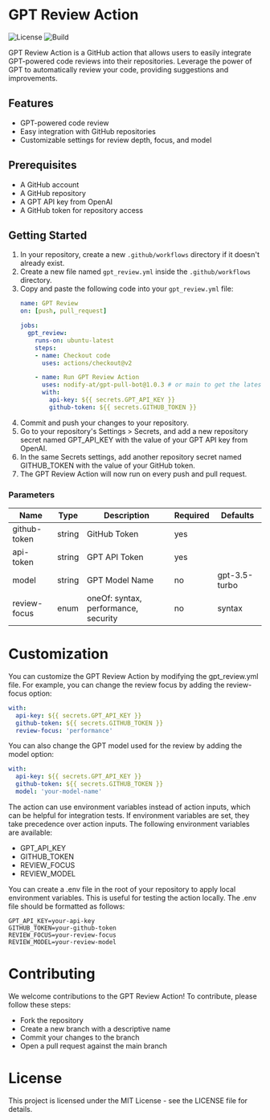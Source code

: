 # GPT Review Action

![License](https://img.shields.io/badge/license-MIT-green)
![Build](https://img.shields.io/badge/build-passing-brightgreen)

GPT Review Action is a GitHub action that allows users to easily integrate GPT-powered code reviews into their
repositories. Leverage the power of GPT to automatically review your code, providing suggestions and improvements.

## Features

- GPT-powered code review
- Easy integration with GitHub repositories
- Customizable settings for review depth, focus, and model

## Prerequisites

- A GitHub account
- A GitHub repository
- A GPT API key from OpenAI
- A GitHub token for repository access

## Getting Started

1. In your repository, create a new `.github/workflows` directory if it doesn't already exist.
2. Create a new file named `gpt_review.yml` inside the `.github/workflows` directory.
3. Copy and paste the following code into your `gpt_review.yml` file:
    ```yaml
    name: GPT Review
    on: [push, pull_request]
    
    jobs:
      gpt_review:
        runs-on: ubuntu-latest
        steps:
        - name: Checkout code
          uses: actions/checkout@v2
    
        - name: Run GPT Review Action
          uses: nodify-at/gpt-pull-bot@1.0.3 # or main to get the latest version always
          with:
            api-key: ${{ secrets.GPT_API_KEY }}
            github-token: ${{ secrets.GITHUB_TOKEN }}
    ```
4. Commit and push your changes to your repository.
5. Go to your repository's Settings > Secrets, and add a new repository secret named GPT_API_KEY with the value of your
   GPT API key from OpenAI.
6. In the same Secrets settings, add another repository secret named GITHUB_TOKEN with the value of your GitHub token.
7. The GPT Review Action will now run on every push and pull request.

### Parameters

| Name         | Type   | Description                          | Required | Defaults      |
|--------------|--------|--------------------------------------|----------|---------------|
| github-token | string | GitHub Token                         | yes      |               |
| api-token    | string | GPT API Token                        | yes      |               |
| model        | string | GPT Model Name                       | no       | gpt-3.5-turbo |
| review-focus | enum   | oneOf: syntax, performance, security | no       | syntax        |


# Customization

You can customize the GPT Review Action by modifying the gpt_review.yml file. For example, you can change the review
focus by adding the review-focus option:

```yaml
with:
  api-key: ${{ secrets.GPT_API_KEY }}
  github-token: ${{ secrets.GITHUB_TOKEN }}
  review-focus: 'performance'
```

You can also change the GPT model used for the review by adding the model option:

```yaml
with:
  api-key: ${{ secrets.GPT_API_KEY }}
  github-token: ${{ secrets.GITHUB_TOKEN }}
  model: 'your-model-name'
```

The action can use environment variables instead of action inputs, which can be helpful for integration tests. If
environment variables are set, they take precedence over action inputs. The following environment variables are
available:

* GPT_API_KEY
* GITHUB_TOKEN
* REVIEW_FOCUS
* REVIEW_MODEL

You can create a .env file in the root of your repository to apply local environment variables. This is useful for
testing the action locally. The .env file should be formatted as follows:

```properties
GPT_API_KEY=your-api-key
GITHUB_TOKEN=your-github-token
REVIEW_FOCUS=your-review-focus
REVIEW_MODEL=your-review-model
```

# Contributing

We welcome contributions to the GPT Review Action! To contribute, please follow these steps:

* Fork the repository
* Create a new branch with a descriptive name
* Commit your changes to the branch
* Open a pull request against the main branch

# License

This project is licensed under the MIT License - see the LICENSE file for details.